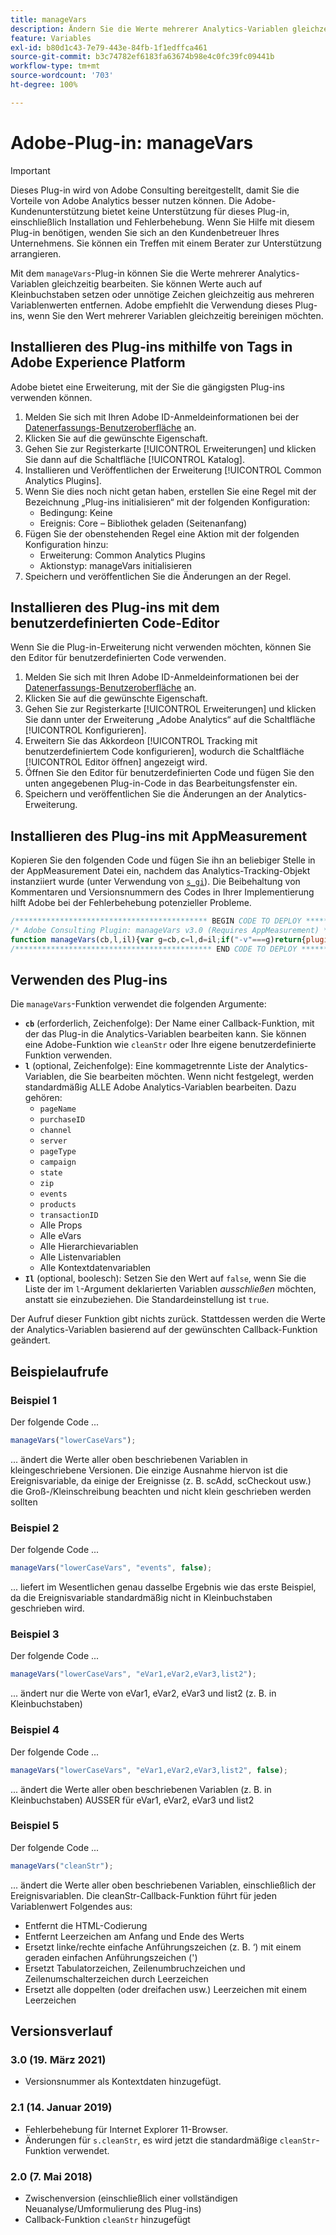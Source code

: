 ```yaml
---
title: manageVars
description: Ändern Sie die Werte mehrerer Analytics-Variablen gleichzeitig.
feature: Variables
exl-id: b80d1c43-7e79-443e-84fb-1f1edffca461
source-git-commit: b3c74782ef6183fa63674b98e4c0fc39fc09441b
workflow-type: tm+mt
source-wordcount: '703'
ht-degree: 100%

---
```


# Adobe-Plug-in: manageVars

>[!IMPORTANT]
>
>Dieses Plug-in wird von Adobe Consulting bereitgestellt, damit Sie die Vorteile von Adobe Analytics besser nutzen können. Die Adobe-Kundenunterstützung bietet keine Unterstützung für dieses Plug-in, einschließlich Installation und Fehlerbehebung. Wenn Sie Hilfe mit diesem Plug-in benötigen, wenden Sie sich an den Kundenbetreuer Ihres Unternehmens. Sie können ein Treffen mit einem Berater zur Unterstützung arrangieren.

Mit dem `manageVars`-Plug-in können Sie die Werte mehrerer Analytics-Variablen gleichzeitig bearbeiten. Sie können Werte auch auf Kleinbuchstaben setzen oder unnötige Zeichen gleichzeitig aus mehreren Variablenwerten entfernen. Adobe empfiehlt die Verwendung dieses Plug-ins, wenn Sie den Wert mehrerer Variablen gleichzeitig bereinigen möchten.

## Installieren des Plug-ins mithilfe von Tags in Adobe Experience Platform

Adobe bietet eine Erweiterung, mit der Sie die gängigsten Plug-ins verwenden können.

1. Melden Sie sich mit Ihren Adobe ID-Anmeldeinformationen bei der [Datenerfassungs-Benutzeroberfläche](https://experience.adobe.com/data-collection) an.
1. Klicken Sie auf die gewünschte Eigenschaft.
1. Gehen Sie zur Registerkarte [!UICONTROL Erweiterungen] und klicken Sie dann auf die Schaltfläche [!UICONTROL Katalog].
1. Installieren und Veröffentlichen der Erweiterung [!UICONTROL Common Analytics Plugins].
1. Wenn Sie dies noch nicht getan haben, erstellen Sie eine Regel mit der Bezeichnung „Plug-ins initialisieren“ mit der folgenden Konfiguration:
   * Bedingung: Keine
   * Ereignis: Core – Bibliothek geladen (Seitenanfang)
1. Fügen Sie der obenstehenden Regel eine Aktion mit der folgenden Konfiguration hinzu:
   * Erweiterung: Common Analytics Plugins
   * Aktionstyp: manageVars initialisieren
1. Speichern und veröffentlichen Sie die Änderungen an der Regel.

## Installieren des Plug-ins mit dem benutzerdefinierten Code-Editor

Wenn Sie die Plug-in-Erweiterung nicht verwenden möchten, können Sie den Editor für benutzerdefinierten Code verwenden.

1. Melden Sie sich mit Ihren Adobe ID-Anmeldeinformationen bei der [Datenerfassungs-Benutzeroberfläche](https://experience.adobe.com/data-collection) an.
1. Klicken Sie auf die gewünschte Eigenschaft.
1. Gehen Sie zur Registerkarte [!UICONTROL Erweiterungen] und klicken Sie dann unter der Erweiterung „Adobe Analytics“ auf die Schaltfläche [!UICONTROL Konfigurieren].
1. Erweitern Sie das Akkordeon [!UICONTROL Tracking mit benutzerdefiniertem Code konfigurieren], wodurch die Schaltfläche [!UICONTROL Editor öffnen] angezeigt wird.
1. Öffnen Sie den Editor für benutzerdefinierten Code und fügen Sie den unten angegebenen Plug-in-Code in das Bearbeitungsfenster ein.
1. Speichern und veröffentlichen Sie die Änderungen an der Analytics-Erweiterung.

## Installieren des Plug-ins mit AppMeasurement

Kopieren Sie den folgenden Code und fügen Sie ihn an beliebiger Stelle in der AppMeasurement Datei ein, nachdem das Analytics-Tracking-Objekt instanziiert wurde (unter Verwendung von [`s_gi`](../functions/s-gi.md)). Die Beibehaltung von Kommentaren und Versionsnummern des Codes in Ihrer Implementierung hilft Adobe bei der Fehlerbehebung potenzieller Probleme.

```js
/******************************************* BEGIN CODE TO DEPLOY *******************************************/
/* Adobe Consulting Plugin: manageVars v3.0 (Requires AppMeasurement) */
function manageVars(cb,l,il){var g=cb,c=l,d=il;if("-v"===g)return{plugin:"manageVars",version:"3.0"};var f=function(){if("undefined"!==typeof window.s_c_il)for(var a=0,b;a<window.s_c_il.length;a++)if(b=window.s_c_il[a],b._c&&"s_c"===b._c)return b}();if("undefined"!==typeof f){f.contextData.manageVars="3.0";f.blankVars=function(a){this[a]&&(0>a.indexOf("contextData")?this[a]="":(a=a.substring(a.indexOf(".")+1),this.contextData[a]&&(this.contextData[a]="")))};f.lowerCaseVars=function(a){this[a]&&("events"!==a&&-1===a.indexOf("contextData")?(this[a]=this[a].toString(),0!==this[a].indexOf("D=")&&(this[a]=this[a].toLowerCase())):-1<a.indexOf("contextData")&&(a=a.substring(a.indexOf(".")+1),this.contextData[a]&&(this.contextData[a]=this.contextData[a].toString().toLowerCase())))};f.cleanStr=function(a){function b(a){if("string"===typeof a){for(a=a.replace(/<\/?[^>]+(>|$)/g,"").trim().replace(/[\u2018\u2019\u201A]/g,"'").replace(/\t+/g,"").replace(/[\n\r]/g," ");-1<a.indexOf("  ");)a=a.replace(/\s\s/g," ");return a}return""}this[a]&&"function"===typeof b&&(0>a.indexOf("contextData")?this[a]=b(this[a]):(a=a.substring(a.indexOf(".")+1),this.contextData[a]&&(this.contextData[a]=b(this.contextData[a].toString()))))};f.pt=function(a,b,c,d){if(a&&this[c]){a=a.split(b||",");b=a.length;for(var e,f=0;f<b;f++)if(e=this[c](a[f],d))return e}};if(!f[g])return!1;c=c||"";d=d||!0;var b,e="pageName,purchaseID,channel,server,pageType,campaign,state,zip,events,products,transactionID";for(b=1;76>b;b++)e+=",prop"+b;for(b=1;251>b;b++)e+=",eVar"+b;for(b=1;6>b;b++)e+=",hier"+b;for(b=1;4>b;b++)e+=",list"+b;for(b in f.contextData)e+=",contextData."+b;if(c){if(1==d)e=c.replace("['",".").replace("']","");else if(0==d){c=c.split(",");d=e.split(",");e="";for(x in c)for(y in-1<c[x].indexOf("contextData")&&(c[x]="contextData."+c[x].split("'")[1]),d)c[x]===d[y]&&(d[y]="");for(y in d)e+=d[y]?","+d[y]:""}f.pt(e,",",g,0);return!0}return""===c&&d?(f.pt(e,",",g,0),!0):!1}};
/******************************************** END CODE TO DEPLOY ********************************************/
```

## Verwenden des Plug-ins

Die `manageVars`-Funktion verwendet die folgenden Argumente:

* **`cb`** (erforderlich, Zeichenfolge): Der Name einer Callback-Funktion, mit der das Plug-in die Analytics-Variablen bearbeiten kann. Sie können eine Adobe-Funktion wie `cleanStr` oder Ihre eigene benutzerdefinierte Funktion verwenden.
* **`l`** (optional, Zeichenfolge): Eine kommagetrennte Liste der Analytics-Variablen, die Sie bearbeiten möchten. Wenn nicht festgelegt, werden standardmäßig ALLE Adobe Analytics-Variablen bearbeiten. Dazu gehören:
   * `pageName`
   * `purchaseID`
   * `channel`
   * `server`
   * `pageType`
   * `campaign`
   * `state`
   * `zip`
   * `events`
   * `products`
   * `transactionID`
   * Alle Props
   * Alle eVars
   * Alle Hierarchievariablen
   * Alle Listenvariablen
   * Alle Kontextdatenvariablen
* **`Il`** (optional, boolesch): Setzen Sie den Wert auf `false`, wenn Sie die Liste der im `l`-Argument deklarierten Variablen *ausschließen* möchten, anstatt sie einzubeziehen. Die Standardeinstellung ist `true`.

Der Aufruf dieser Funktion gibt nichts zurück. Stattdessen werden die Werte der Analytics-Variablen basierend auf der gewünschten Callback-Funktion geändert.

## Beispielaufrufe

### Beispiel 1

Der folgende Code ...

```js
manageVars("lowerCaseVars");
```

... ändert die Werte aller oben beschriebenen Variablen in kleingeschriebene Versionen.  Die einzige Ausnahme hiervon ist die Ereignisvariable, da einige der Ereignisse (z. B. scAdd, scCheckout usw.) die Groß-/Kleinschreibung beachten und nicht klein geschrieben werden sollten

### Beispiel 2

Der folgende Code ...

```js
manageVars("lowerCaseVars", "events", false);
```

... liefert im Wesentlichen genau dasselbe Ergebnis wie das erste Beispiel, da die Ereignisvariable standardmäßig nicht in Kleinbuchstaben geschrieben wird.

### Beispiel 3

Der folgende Code ...

```js
manageVars("lowerCaseVars", "eVar1,eVar2,eVar3,list2");
```

... ändert nur die Werte von eVar1, eVar2, eVar3 und list2 (z. B. in Kleinbuchstaben)

### Beispiel 4

Der folgende Code ...

```js
manageVars("lowerCaseVars", "eVar1,eVar2,eVar3,list2", false);
```

... ändert die Werte aller oben beschriebenen Variablen (z. B. in Kleinbuchstaben) AUSSER für eVar1, eVar2, eVar3 und list2

### Beispiel 5

Der folgende Code ...

```js
manageVars("cleanStr");
```

... ändert die Werte aller oben beschriebenen Variablen, einschließlich der Ereignisvariablen.  Die cleanStr-Callback-Funktion führt für jeden Variablenwert Folgendes aus:

* Entfernt die HTML-Codierung
* Entfernt Leerzeichen am Anfang und Ende des Werts
* Ersetzt linke/rechte einfache Anführungszeichen (z. B. ‘) mit einem geraden einfachen Anführungszeichen (&#39;)
* Ersetzt Tabulatorzeichen, Zeilenumbruchzeichen und Zeilenumschalterzeichen durch Leerzeichen
* Ersetzt alle doppelten (oder dreifachen usw.) Leerzeichen mit einem Leerzeichen

## Versionsverlauf

### 3.0 (19. März 2021)

* Versionsnummer als Kontextdaten hinzugefügt.

### 2.1 (14. Januar 2019)

* Fehlerbehebung für Internet Explorer 11-Browser.
* Änderungen für `s.cleanStr`, es wird jetzt die standardmäßige `cleanStr`-Funktion verwendet.

### 2.0 (7. Mai 2018)

* Zwischenversion (einschließlich einer vollständigen Neuanalyse/Umformulierung des Plug-ins)
* Callback-Funktion `cleanStr` hinzugefügt
